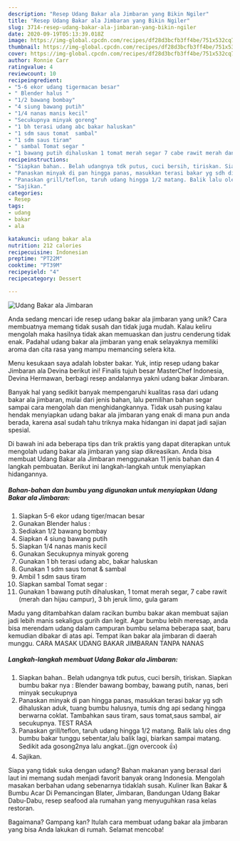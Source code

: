```yaml
---
description: "Resep Udang Bakar ala Jimbaran yang Bikin Ngiler"
title: "Resep Udang Bakar ala Jimbaran yang Bikin Ngiler"
slug: 3714-resep-udang-bakar-ala-jimbaran-yang-bikin-ngiler
date: 2020-09-19T05:13:39.018Z
image: https://img-global.cpcdn.com/recipes/df28d3bcfb3ff4be/751x532cq70/udang-bakar-ala-jimbaran-foto-resep-utama.jpg
thumbnail: https://img-global.cpcdn.com/recipes/df28d3bcfb3ff4be/751x532cq70/udang-bakar-ala-jimbaran-foto-resep-utama.jpg
cover: https://img-global.cpcdn.com/recipes/df28d3bcfb3ff4be/751x532cq70/udang-bakar-ala-jimbaran-foto-resep-utama.jpg
author: Ronnie Carr
ratingvalue: 4
reviewcount: 10
recipeingredient:
- "5-6 ekor udang tigermacan besar"
- " Blender halus "
- "1/2 bawang bombay"
- "4 siung bawang putih"
- "1/4 nanas manis kecil"
- "Secukupnya minyak goreng"
- "1 bh terasi udang abc bakar haluskan"
- "1 sdm saus tomat  sambal"
- "1 sdm saus tiram"
- " sambal Tomat segar "
- "1 bawang putih dihaluskan 1 tomat merah segar 7 cabe rawit merah dan hijau campur 3 bh jeruk limo gula garam"
recipeinstructions:
- "Siapkan bahan.. Belah udangnya tdk putus, cuci bersih, tiriskan. Siapkan bumbu bakar nya : Blender bawang bombay, bawang putih, nanas, beri minyak secukupnya"
- "Panaskan minyak di pan hingga panas, masukkan terasi bakar yg sdh dihaluskan aduk, tuang bumbu halusnya, tumis dng api sedang hingga berwarna coklat. Tambahkan saus tiram, saus tomat,saus sambal, air secukupnya. TEST RASA"
- "Panaskan grill/teflon, taruh udang hingga 1/2 matang. Balik lalu oles dng bumbu bakar tunggu sebentar,lalu balik lagi, biarkan sampai matang. Sedikit ada gosong2nya lalu angkat..(jgn overcook 👍)"
- "Sajikan."
categories:
- Resep
tags:
- udang
- bakar
- ala

katakunci: udang bakar ala 
nutrition: 212 calories
recipecuisine: Indonesian
preptime: "PT22M"
cooktime: "PT39M"
recipeyield: "4"
recipecategory: Dessert

---
```



![Udang Bakar ala Jimbaran](https://img-global.cpcdn.com/recipes/df28d3bcfb3ff4be/751x532cq70/udang-bakar-ala-jimbaran-foto-resep-utama.jpg)

Anda sedang mencari ide resep udang bakar ala jimbaran yang unik? Cara membuatnya memang tidak susah dan tidak juga mudah. Kalau keliru mengolah maka hasilnya tidak akan memuaskan dan justru cenderung tidak enak. Padahal udang bakar ala jimbaran yang enak selayaknya memiliki aroma dan cita rasa yang mampu memancing selera kita.

Menu kesukaan saya adalah lobster bakar. Yuk, intip resep udang bakar Jimbaran ala Devina berikut ini! Finalis tujuh besar MasterChef Indonesia, Devina Hermawan, berbagi resep andalannya yakni udang bakar Jimbaran.

Banyak hal yang sedikit banyak mempengaruhi kualitas rasa dari udang bakar ala jimbaran, mulai dari jenis bahan, lalu pemilihan bahan segar sampai cara mengolah dan menghidangkannya. Tidak usah pusing kalau hendak menyiapkan udang bakar ala jimbaran yang enak di mana pun anda berada, karena asal sudah tahu triknya maka hidangan ini dapat jadi sajian spesial.


Di bawah ini ada beberapa tips dan trik praktis yang dapat diterapkan untuk mengolah udang bakar ala jimbaran yang siap dikreasikan. Anda bisa membuat Udang Bakar ala Jimbaran menggunakan 11 jenis bahan dan 4 langkah pembuatan. Berikut ini langkah-langkah untuk menyiapkan hidangannya.

<!--inarticleads1-->

##### Bahan-bahan dan bumbu yang digunakan untuk menyiapkan Udang Bakar ala Jimbaran:

1. Siapkan 5-6 ekor udang tiger/macan besar
1. Gunakan  Blender halus :
1. Sediakan 1/2 bawang bombay
1. Siapkan 4 siung bawang putih
1. Siapkan 1/4 nanas manis kecil
1. Gunakan Secukupnya minyak goreng
1. Gunakan 1 bh terasi udang abc, bakar haluskan
1. Gunakan 1 sdm saus tomat &amp; sambal
1. Ambil 1 sdm saus tiram
1. Siapkan  sambal Tomat segar :
1. Gunakan 1 bawang putih dihaluskan, 1 tomat merah segar, 7 cabe rawit (merah dan hijau campur), 3 bh jeruk limo, gula garam


Madu yang ditambahkan dalam racikan bumbu bakar akan membuat sajian jadi lebih manis sekaligus gurih dan legit. Agar bumbu lebih meresap, anda bisa merendam udang dalam campuran bumbu selama beberapa saat, baru kemudian dibakar di atas api. Tempat ikan bakar ala jimbaran di daerah munggu. CARA MASAK UDANG BAKAR JIMBARAN TANPA NANAS 

<!--inarticleads2-->

##### Langkah-langkah membuat Udang Bakar ala Jimbaran:

1. Siapkan bahan.. Belah udangnya tdk putus, cuci bersih, tiriskan. Siapkan bumbu bakar nya : Blender bawang bombay, bawang putih, nanas, beri minyak secukupnya
1. Panaskan minyak di pan hingga panas, masukkan terasi bakar yg sdh dihaluskan aduk, tuang bumbu halusnya, tumis dng api sedang hingga berwarna coklat. Tambahkan saus tiram, saus tomat,saus sambal, air secukupnya. TEST RASA
1. Panaskan grill/teflon, taruh udang hingga 1/2 matang. Balik lalu oles dng bumbu bakar tunggu sebentar,lalu balik lagi, biarkan sampai matang. Sedikit ada gosong2nya lalu angkat..(jgn overcook 👍)
1. Sajikan.


Siapa yang tidak suka dengan udang? Bahan makanan yang berasal dari laut ini memang sudah menjadi favorit banyak orang Indonesia. Mengolah masakan berbahan udang sebenarnya tidaklah susah. Kuliner Ikan Bakar &amp; Bumbu Acar Di Pemancingan Blater, Jimbaran, Bandungan Udang Bakar Dabu-Dabu, resep seafood ala rumahan yang menyuguhkan rasa kelas restoran. 

Bagaimana? Gampang kan? Itulah cara membuat udang bakar ala jimbaran yang bisa Anda lakukan di rumah. Selamat mencoba!

